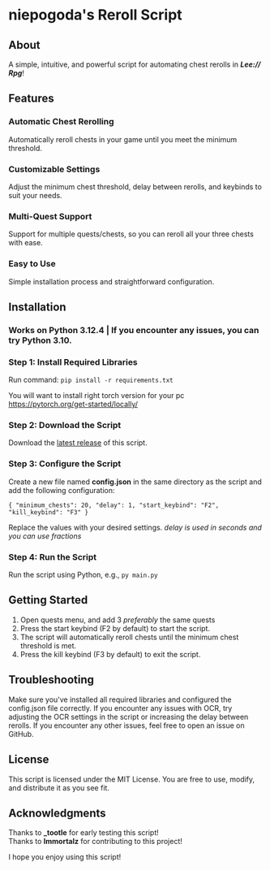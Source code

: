 # niepogoda's Reroll Script

About
-----

A simple, intuitive, and powerful script for automating chest rerolls in ***Lee:// Rpg***!

Features
--------

### Automatic Chest Rerolling

Automatically reroll chests in your game until you meet the minimum threshold.

### Customizable Settings

Adjust the minimum chest threshold, delay between rerolls, and keybinds to suit your needs.

### Multi-Quest Support

Support for multiple quests/chests, so you can reroll all your three chests with ease.

### Easy to Use

Simple installation process and straightforward configuration.

Installation
-------------

### Works on Python 3.12.4 | If you encounter any issues, you can try Python 3.10.

### Step 1: Install Required Libraries

Run command:
`pip install -r requirements.txt`

You will want to install right torch version for your pc https://pytorch.org/get-started/locally/

### Step 2: Download the Script

Download the <a href="https://github.com/0e8/niepogodasreroll/releases/latest">latest release</a> of this script.

### Step 3: Configure the Script

Create a new file named <b>config.json</b> in the same directory as the script and add the following configuration:

<code>{
  "minimum_chests": 20,
  "delay": 1,
  "start_keybind": "F2",
  "kill_keybind": "F3"
}</code>

Replace the values with your desired settings.
<i>delay is used in seconds and you can use fractions</i>

### Step 4: Run the Script

Run the script using Python, e.g., <code>py main.py</code>

Getting Started
---------------

1. Open quests menu, and add 3 *preferably* the same quests
2. Press the start keybind (F2 by default) to start the script.
3. The script will automatically reroll chests until the minimum chest threshold is met.
4. Press the kill keybind (F3 by default) to exit the script.

Troubleshooting
----------------

Make sure you've installed all required libraries and configured the config.json file correctly.
If you encounter any issues with OCR, try adjusting the OCR settings in the script or increasing the delay between rerolls.
If you encounter any other issues, feel free to open an issue on GitHub.

License
-------

This script is licensed under the MIT License. You are free to use, modify, and distribute it as you see fit.

Acknowledgments
--------------

Thanks to **_tootle** for early testing this script!<br>
Thanks to **lmmortalz** for contributing to this project!

I hope you enjoy using this script!
